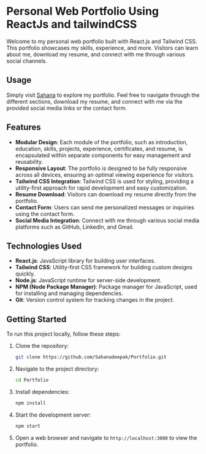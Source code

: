 # Personal Web Portfolio Using ReactJs and tailwindCSS

Welcome to my personal web portfolio built with React.js and Tailwind CSS. This portfolio showcases my skills, experience, and more. Visitors can learn about me, download my resume, and connect with me through various social channels.

## Usage

Simply visit [Sahana](https://Sahana.netlify.app/) to explore my portfolio. Feel free to navigate through the different sections, download my resume, and connect with me via the provided social media links or the contact form.

## Features

- **Modular Design**: Each module of the portfolio, such as introduction, education, skills, projects, experience, certificates, and resume, is encapsulated within separate components for easy management and reusability.
- **Responsive Layout**: The portfolio is designed to be fully responsive across all devices, ensuring an optimal viewing experience for visitors.
- **Tailwind CSS Integration**: Tailwind CSS is used for styling, providing a utility-first approach for rapid development and easy customization.
- **Resume Download**: Visitors can download my resume directly from the portfolio.
- **Contact Form**: Users can send me personalized messages or inquiries using the contact form.
- **Social Media Integration**: Connect with me through various social media platforms such as GitHub, LinkedIn, and Gmail.

## Technologies Used

- **React.js**: JavaScript library for building user interfaces.
- **Tailwind CSS**: Utility-first CSS framework for building custom designs quickly.
- **Node.js**: JavaScript runtime for server-side development.
- **NPM (Node Package Manager)**: Package manager for JavaScript, used for installing and managing dependencies.
- **Git**: Version control system for tracking changes in the project.

## Getting Started

To run this project locally, follow these steps:

1. Clone the repository:
   ```bash
   git clone https://github.com/Sahanadeepak/Portfolio.git
   ```

2. Navigate to the project directory:
   ```bash
   cd Portfolio
   ```

3. Install dependencies:
   ```bash
   npm install
   ```

4. Start the development server:
   ```bash
   npm start
   ```

5. Open a web browser and navigate to `http://localhost:3000` to view the portfolio.

